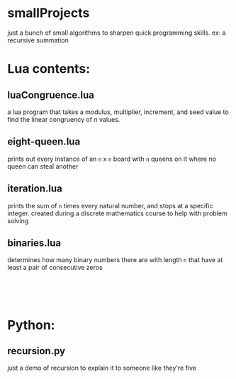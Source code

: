 # smallProjects
just a bunch of small algorithms to sharpen quick programming skills. 
ex:
  a recursive summation 


# Lua contents: 
## luaCongruence.lua
a lua program that takes a modulus, multiplier, increment, and seed value to find the linear congruency of *n* values.

## eight-queen.lua
prints out every instance of an `n` x `n` board with `n` queens on it where no queen can steal another

## iteration.lua
prints the sum of `n` times every natural number, and stops at a specific integer. created during a discrete mathematics course to help with problem solving

## binaries.lua
determines how many binary numbers there are with length `n` that have at least a pair of consecutive zeros

<br>
<br>
<br>

# Python:
## recursion.py
just a demo of recursion to explain it to someone like they're five